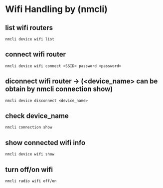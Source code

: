 
# Wifi Handling by (nmcli)

## list wifi routers
```
nmcli device wifi list
```

## connect wifi router
```
nmcli device wifi connect <SSID> password <password>
```

## diconnect wifi router -> (<device_name> can be obtain by nmcli connection show)
```
nmcli device disconnect <device_name>
```

## check device_name
```
nmcli connection show
```

## show connected wifi info
```
nmcli device wifi show
```

## turn off/on wifi
```
nmcli radio wifi off/on
```
